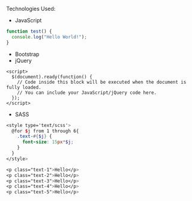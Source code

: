 Technologies Used:
- JavaScript
```javascript
function test() {
  console.log("Hello World!");
}
```
- Bootstrap
- jQuery
```jquery
<script>
  $(document).ready(function() {
    // Code inside this block will be executed when the document is fully loaded.
    // You can include your JavaScript/jQuery code here.
  });
</script>
```
- SASS
```scss
<style type='text/scss'>
  @for $j from 1 through 6{
    .text-#{$j} {
      font-size: 15px*$j;
    }
  }
</style>

<p class="text-1">Hello</p>
<p class="text-2">Hello</p>
<p class="text-3">Hello</p>
<p class="text-4">Hello</p>
<p class="text-5">Hello</p>
```
